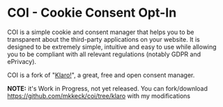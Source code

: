 # COI - Cookie Consent Opt-In

COI is a simple cookie and consent manager that helps you to be transparent
about the third-party applications on your website.  It is designed to be
extremely simple, intuitive and easy to use while allowing you to be 
compliant with all relevant regulations (notably GDPR and ePrivacy).

COI is a fork of "[Klaro!](https://github.com/KIProtect/klaro)", a great,
free and open consent manager.

**NOTE:** it's Work in Progress, not yet released.
You can fork/download https://github.com/mkkeck/coi/tree/klaro with
my modifications
